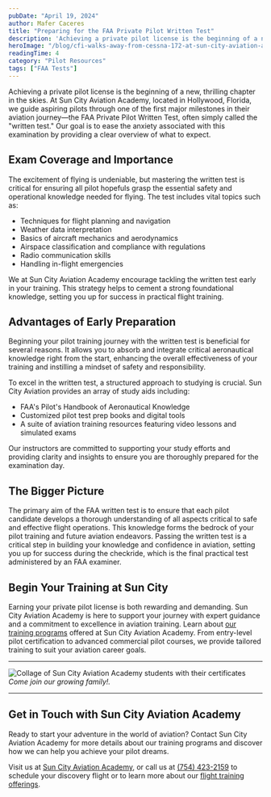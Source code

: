 ```yaml
---
pubDate: "April 19, 2024"
author: Mafer Caceres
title: "Preparing for the FAA Private Pilot Written Test"
description: 'Achieving a private pilot license is the beginning of a new, thrilling chapter in the skies. At Sun City Aviation Academy, located in Hollywood, Florida, we guide aspiring pilots through one of the first major milestones in their aviation journey—the FAA Private Pilot Written Test, often simply called the "written test." Our goal is to ease the anxiety associated with this examination by providing a clear overview of what to expect.'
heroImage: "/blog/cfi-walks-away-from-cessna-172-at-sun-city-aviation-academy.webp"
readingTime: 4
category: "Pilot Resources"
tags: ["FAA Tests"]
---
```


Achieving a private pilot license is the beginning of a new, thrilling chapter in the skies. At Sun City Aviation Academy, located in Hollywood, Florida, we guide aspiring pilots through one of the first major milestones in their aviation journey—the FAA Private Pilot Written Test, often simply called the "written test." Our goal is to ease the anxiety associated with this examination by providing a clear overview of what to expect.

## Exam Coverage and Importance

The excitement of flying is undeniable, but mastering the written test is critical for ensuring all pilot hopefuls grasp the essential safety and operational knowledge needed for flying. The test includes vital topics such as:

- Techniques for flight planning and navigation
- Weather data interpretation
- Basics of aircraft mechanics and aerodynamics
- Airspace classification and compliance with regulations
- Radio communication skills
- Handling in-flight emergencies

We at Sun City Aviation Academy encourage tackling the written test early in your training. This strategy helps to cement a strong foundational knowledge, setting you up for success in practical flight training.

## Advantages of Early Preparation

Beginning your pilot training journey with the written test is beneficial for several reasons. It allows you to absorb and integrate critical aeronautical knowledge right from the start, enhancing the overall effectiveness of your training and instilling a mindset of safety and responsibility.

To excel in the written test, a structured approach to studying is crucial. Sun City Aviation provides an array of study aids including:

- FAA's Pilot's Handbook of Aeronautical Knowledge
- Customized pilot test prep books and digital tools
- A suite of aviation training resources featuring video lessons and simulated exams

Our instructors are committed to supporting your study efforts and providing clarity and insights to ensure you are thoroughly prepared for the examination day.

## The Bigger Picture

The primary aim of the FAA written test is to ensure that each pilot candidate develops a thorough understanding of all aspects critical to safe and effective flight operations. This knowledge forms the bedrock of your pilot training and future aviation endeavors. Passing the written test is a critical step in building your knowledge and confidence in aviation, setting you up for success during the checkride, which is the final practical test administered by an FAA examiner.

## Begin Your Training at Sun City

Earning your private pilot license is both rewarding and demanding. Sun City Aviation Academy is here to support your journey with expert guidance and a commitment to excellence in aviation training. Learn about [our training programs](/flight-training-pilot-programs) offered at Sun City Aviation Academy. From entry-level pilot certification to advanced commercial pilot courses, we provide tailored training to suit your aviation career goals.

---

![Collage of Sun City Aviation Academy students with their certificates](/blog/collage-of-students-at-sun-city-flight-academy.webp)
_Come join our growing family!._

---

## Get in Touch with Sun City Aviation Academy

Ready to start your adventure in the world of aviation? Contact Sun City Aviation Academy for more details about our training programs and discover how we can help you achieve your pilot dreams.

Visit us at [Sun City Aviation Academy](/), or call us at [(754) 423-2159](tel:7544232159) to schedule your discovery flight or to learn more about our [flight training offerings](/flight-training-pilot-programs).
